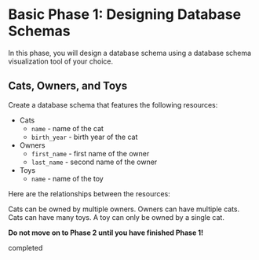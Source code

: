 # Basic Phase 1: Designing Database Schemas

In this phase, you will design a database schema using a database schema
visualization tool of your choice.

## Cats, Owners, and Toys

Create a database schema that features the following resources:

- Cats
  - `name` - name of the cat
  - `birth_year` - birth year of the cat
- Owners
  - `first_name` - first name of the owner
  - `last_name` - second name of the owner
- Toys
  - `name` - name of the toy

Here are the relationships between the resources:

Cats can be owned by multiple owners. Owners can have multiple cats. Cats can
have many toys. A toy can only be owned by a single cat.

**Do not move on to Phase 2 until you have finished Phase 1!**

completed
